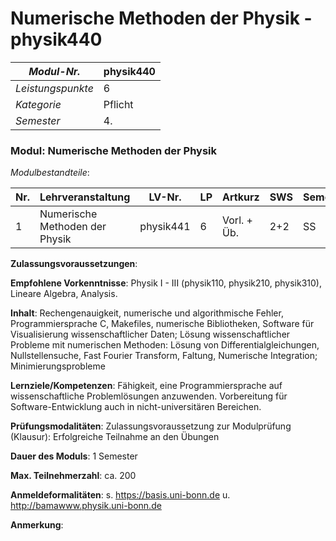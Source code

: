 # Numerische Methoden der Physik - physik440

| *Modul-Nr.* | physik440 |
|---|---|
| *Leistungspunkte* | 6 |
| *Kategorie* | Pflicht |
| *Semester* | 4. |


### Modul: Numerische Methoden der Physik

*Modulbestandteile*:

|Nr.|Lehrveranstaltung|LV-Nr.|LP|Artkurz|SWS|Semester|
|---|---|---|---|---|---|---|
|1|Numerische Methoden der Physik|physik441|6|Vorl. + Üb.|2+2|SS|


**Zulassungsvoraussetzungen**:


**Empfohlene Vorkenntnisse**:
Physik I - III (physik110, physik210, physik310), Lineare Algebra, Analysis.

**Inhalt**:
Rechengenauigkeit, numerische und algorithmische Fehler, Programmiersprache C, Makefiles, numerische Bibliotheken, Software für Visualisierung wissenschaftlicher Daten; Lösung wissenschaftlicher Probleme mit numerischen Methoden: Lösung von Differentialgleichungen, Nullstellensuche, Fast Fourier Transform, Faltung, Numerische Integration; Minimierungsprobleme

**Lernziele/Kompetenzen**:
Fähigkeit, eine Programmiersprache auf wissenschaftliche Problemlösungen anzuwenden. Vorbereitung für Software-Entwicklung auch in nicht-universitären Bereichen.

**Prüfungsmodalitäten**:
Zulassungsvoraussetzung zur Modulprüfung (Klausur): Erfolgreiche Teilnahme an den Übungen

**Dauer des Moduls**:
1 Semester

**Max. Teilnehmerzahl**:
ca. 200

**Anmeldeformalitäten**:
s. https://basis.uni-bonn.de u. http://bamawww.physik.uni-bonn.de

**Anmerkung**:


